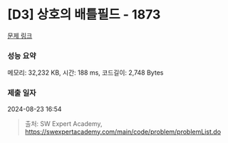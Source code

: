 # [D3] 상호의 배틀필드 - 1873 

[문제 링크](https://swexpertacademy.com/main/code/problem/problemDetail.do?contestProbId=AV5LyE7KD2ADFAXc) 

### 성능 요약

메모리: 32,232 KB, 시간: 188 ms, 코드길이: 2,748 Bytes

### 제출 일자

2024-08-23 16:54



> 출처: SW Expert Academy, https://swexpertacademy.com/main/code/problem/problemList.do